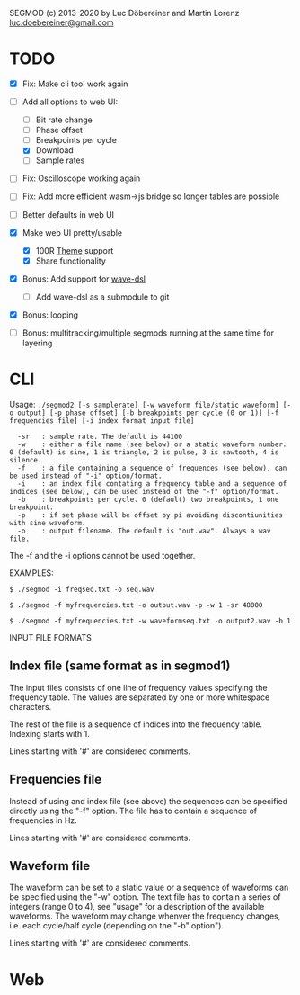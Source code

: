 SEGMOD (c) 2013-2020 by Luc Döbereiner and Martin Lorenz
luc.doebereiner@gmail.com

# TODO 
- [x] Fix: Make cli tool work again
- [ ] Add all options to web UI:
  - [ ] Bit rate change
  - [ ] Phase offset
  - [ ] Breakpoints per cycle
  - [x] Download
  - [ ] Sample rates
- [ ] Fix: Oscilloscope working again
- [ ] Fix: Add more efficient wasm->js bridge so longer tables are possible
- [ ] Better defaults in web UI
- [x] Make web UI pretty/usable
  - [x] 100R [Theme](https://github.com/hundredrabbits/Themes) support
  - [x] Share functionality
- [x] Bonus: Add support for [wave-dsl](https://github.com/kfirmanty/wave-dsl)
  - [ ] Add wave-dsl as a submodule to git
- [x] Bonus: looping
- [ ] Bonus: multitracking/multiple segmods running at the same time for layering


# CLI
Usage: ```./segmod2 [-s samplerate] [-w waveform file/static waveform] [-o output] [-p phase offset] [-b breakpoints per cycle (0 or 1)] [-f frequencies file] [-i index format input file]```

```  
  -sr 	: sample rate. The default is 44100
  -w 	: either a file name (see below) or a static waveform number. 0 (default) is sine, 1 is triangle, 2 is pulse, 3 is sawtooth, 4 is silence.
  -f	: a file containing a sequence of frequences (see below), can be used instead of "-i" option/format.
  -i	: an index file contating a frequency table and a sequence of indices (see below), can be used instead of the "-f" option/format. 
  -b 	: breakpoints per cycle. 0 (default) two breakpoints, 1 one breakpoint.
  -p 	: if set phase will be offset by pi avoiding discontiunities with sine waveform.
  -o 	: output filename. The default is "out.wav". Always a wav file.
```  

The -f and the -i options cannot be used together.

EXAMPLES:

```$ ./segmod -i freqseq.txt -o seq.wav```

```$ ./segmod -f myfrequencies.txt -o output.wav -p -w 1 -sr 48000```

```$ ./segmod -f myfrequencies.txt -w waveformseq.txt -o output2.wav -b 1```


INPUT FILE FORMATS

Index file (same format as in segmod1)
----------

The input files consists of one line of frequency values specifying
the frequency table. The values are separated by one or more
whitespace characters.

The rest of the file is a sequence of indices into the frequency
table. Indexing starts with 1.

Lines starting with '#' are considered comments.



Frequencies file
----------------

Instead of using and index file (see above) the sequences can be
specified directly using the "-f" option. The file has to contain a
sequence of frequencies in Hz.

Lines starting with '#' are considered comments.



Waveform file
-------------

The waveform can be set to a static value or a sequence of waveforms
can be specified using the "-w" option. The text file has to contain a
series of integers (range 0 to 4), see "usage" for a description of
the available waveforms. The waveform may change whenver the frequency
changes, i.e. each cycle/half cycle (depending on the "-b" option").

Lines starting with '#' are considered comments.


# Web

